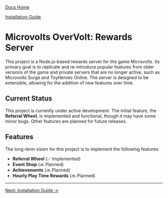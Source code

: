 [Docs Home](./index.md)

[Installation Guide](./installation.md)

# Microvolts OverVolt: Rewards Server

This project is a Node.js-based rewards server for the game Microvolts. Its primary goal is to replicate and re-introduce popular features from older versions of the game and private servers that are no longer active, such as Microvolts Surge and  ToyHeroes Online. The server is designed to be extensible, allowing for the addition of new features over time.

## Current Status

This project is currently under active development. The initial feature, the **Referral Wheel**, is implemented and functional, though it may have some minor bugs. Other features are planned for future releases.

## Features

The long-term vision for this project is to implement the following features:

- **Referral Wheel** (✅ Implemented)
- **Event Shop** (🔜 Planned)
- **Achievements** (🔜 Planned)
- **Hourly Play Time Rewards** (🔜 Planned)

---

[Next: Installation Guide →](./installation.md)
